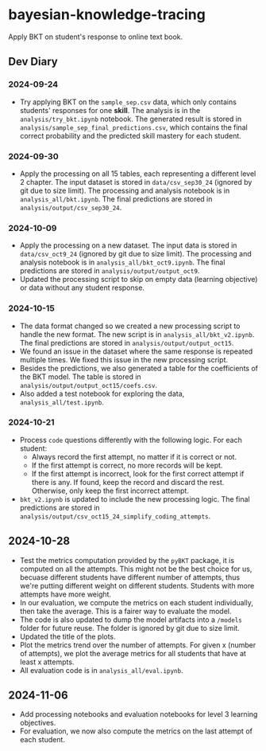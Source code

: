 # bayesian-knowledge-tracing
Apply BKT on student's response to online text book.

## Dev Diary

### 2024-09-24
- Try applying BKT on the `sample_sep.csv` data, which only contains students' responses for one __skill__. The analysis is in the `analysis/try_bkt.ipynb` notebook. The generated result is stored in `analysis/sample_sep_final_predictions.csv`, which contains the final correct probability and the predicted skill mastery for each student.

### 2024-09-30
- Apply the processing on all 15 tables, each representing a different level 2 chapter. The input dataset is stored in `data/csv_sep30_24` (ignored by git due to size limit). The processing and analysis notebook is in `analysis_all/bkt.ipynb`. The final predictions are stored in `analysis/output/csv_sep30_24`.

### 2024-10-09
- Apply the processing on a new dataset. The input data is stored in `data/csv_oct9_24` (ignored by git due to size limit). The processing and analysis notebook is in `analysis_all/bkt_oct9.ipynb`. The final predictions are stored in `analysis/output/output_oct9`.
- Updated the processing script to skip on empty data (learning objective) or data without any student response.

### 2024-10-15
- The data format changed so we created a new processing script to handle the new format. The new script is in `analysis_all/bkt_v2.ipynb`. The final predictions are stored in `analysis/output/output_oct15`.
- We found an issue in the dataset where the same response is repeated multiple times. We fixed this issue in the new processing script.
- Besides the predictions, we also generated a table for the coefficients of the BKT model. The table is stored in `analysis/output/output_oct15/coefs.csv`.
- Also added a test notebook for exploring the data, `analysis_all/test.ipynb`.

### 2024-10-21
- Process `code` questions differently with the following logic. For each student:
    - Always record the first attempt, no matter if it is correct or not.
    - If the first attempt is correct, no more records will be kept.
    - If the first attempt is incorrect, look for the first correct attempt if there is any. If found, keep the record and discard the rest. Otherwise, only keep the first incorrect attempt.
- `bkt_v2.ipynb` is updated to include the new processing logic. The final predictions are stored in `analysis/output/csv_oct15_24_simplify_coding_attempts`.


## 2024-10-28
- Test the metrics computation provided by the `pyBKT` package, it is computed on all the attempts. This might not be the best choice for us, becuase different students have different number of attempts, thus we're putting different weight on different students. Students with more attempts have more weight.
- In our evaluation, we compute the metrics on each student individually, then take the average. This is a fairer way to evaluate the model.
- The code is also updated to dump the model artifacts into a `/models` folder for future reuse. The folder is ignored by git due to size limit.
- Updated the title of the plots.
- Plot the metrics trend over the number of attempts. For given x (number of attempts), we plot the average metrics for all students that have at least x attempts.
- All evaluation code is in `analysis_all/eval.ipynb`.


## 2024-11-06
- Add processing notebooks and evaluation notebooks for level 3 learning objectives.
- For evaluation, we now also compute the metrics on the last attempt of each student.